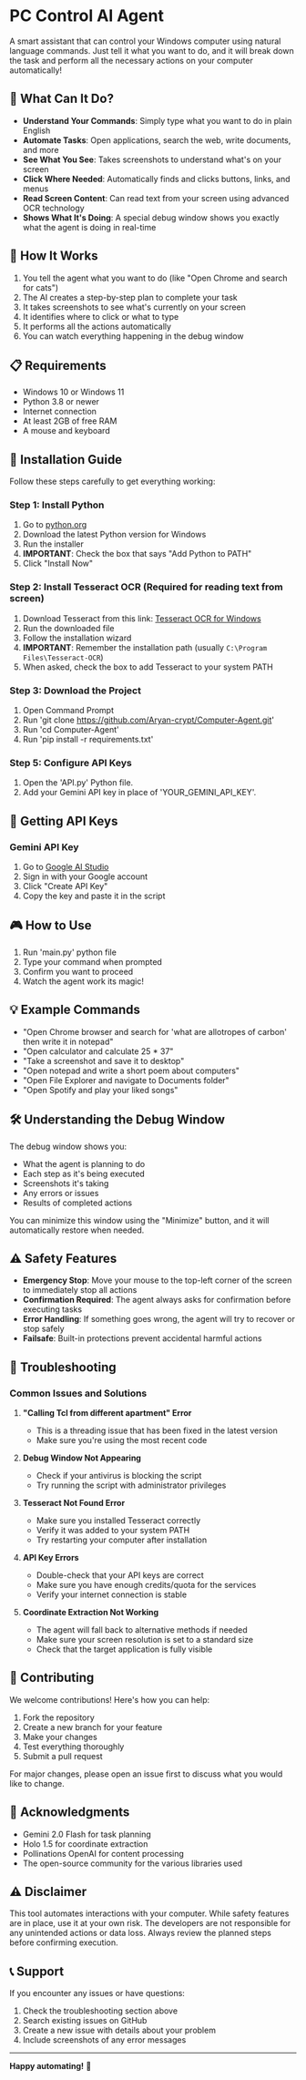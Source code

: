 

# PC Control AI Agent

A smart assistant that can control your Windows computer using natural language commands. Just tell it what you want to do, and it will break down the task and perform all the necessary actions on your computer automatically!

## 🌟 What Can It Do?

- **Understand Your Commands**: Simply type what you want to do in plain English
- **Automate Tasks**: Open applications, search the web, write documents, and more
- **See What You See**: Takes screenshots to understand what's on your screen
- **Click Where Needed**: Automatically finds and clicks buttons, links, and menus
- **Read Screen Content**: Can read text from your screen using advanced OCR technology
- **Shows What It's Doing**: A special debug window shows you exactly what the agent is doing in real-time

## 🚀 How It Works

1. You tell the agent what you want to do (like "Open Chrome and search for cats")
2. The AI creates a step-by-step plan to complete your task
3. It takes screenshots to see what's currently on your screen
4. It identifies where to click or what to type
5. It performs all the actions automatically
6. You can watch everything happening in the debug window

## 📋 Requirements

- Windows 10 or Windows 11
- Python 3.8 or newer
- Internet connection
- At least 2GB of free RAM
- A mouse and keyboard

## 🔧 Installation Guide

Follow these steps carefully to get everything working:

### Step 1: Install Python

1. Go to [python.org](https://www.python.org/downloads/)
2. Download the latest Python version for Windows
3. Run the installer
4. **IMPORTANT**: Check the box that says "Add Python to PATH"
5. Click "Install Now"

### Step 2: Install Tesseract OCR (Required for reading text from screen)

1. Download Tesseract from this link: [Tesseract OCR for Windows](https://github.com/tesseract-ocr/tesseract/releases/download/5.5.0/tesseract-ocr-w64-setup-5.5.0.20241111.exe)
2. Run the downloaded file
3. Follow the installation wizard
4. **IMPORTANT**: Remember the installation path (usually `C:\Program Files\Tesseract-OCR`)
5. When asked, check the box to add Tesseract to your system PATH

### Step 3: Download the Project

1. Open Command Prompt
2. Run 'git clone https://github.com/Aryan-crypt/Computer-Agent.git'
3. Run 'cd Computer-Agent'
4. Run 'pip install -r requirements.txt'

### Step 5: Configure API Keys

1. Open the 'API.py' Python file.
2. Add your Gemini API key in place of 'YOUR_GEMINI_API_KEY'.

## 🔑 Getting API Keys

### Gemini API Key

1. Go to [Google AI Studio](https://makersuite.google.com/app/apikey)
2. Sign in with your Google account
3. Click "Create API Key"
4. Copy the key and paste it in the script

## 🎮 How to Use

1. Run 'main.py' python file
6. Type your command when prompted
7. Confirm you want to proceed
8. Watch the agent work its magic!

## 💡 Example Commands

- "Open Chrome browser and search for 'what are allotropes of carbon' then write it in notepad"
- "Open calculator and calculate 25 * 37"
- "Take a screenshot and save it to desktop"
- "Open notepad and write a short poem about computers"
- "Open File Explorer and navigate to Documents folder"
- "Open Spotify and play your liked songs"

## 🛠️ Understanding the Debug Window

The debug window shows you:
- What the agent is planning to do
- Each step as it's being executed
- Screenshots it's taking
- Any errors or issues
- Results of completed actions

You can minimize this window using the "Minimize" button, and it will automatically restore when needed.

## ⚠️ Safety Features

- **Emergency Stop**: Move your mouse to the top-left corner of the screen to immediately stop all actions
- **Confirmation Required**: The agent always asks for confirmation before executing tasks
- **Error Handling**: If something goes wrong, the agent will try to recover or stop safely
- **Failsafe**: Built-in protections prevent accidental harmful actions

## 🐛 Troubleshooting

### Common Issues and Solutions

1. **"Calling Tcl from different apartment" Error**
   - This is a threading issue that has been fixed in the latest version
   - Make sure you're using the most recent code

2. **Debug Window Not Appearing**
   - Check if your antivirus is blocking the script
   - Try running the script with administrator privileges

3. **Tesseract Not Found Error**
   - Make sure you installed Tesseract correctly
   - Verify it was added to your system PATH
   - Try restarting your computer after installation

4. **API Key Errors**
   - Double-check that your API keys are correct
   - Make sure you have enough credits/quota for the services
   - Verify your internet connection is stable

5. **Coordinate Extraction Not Working**
   - The agent will fall back to alternative methods if needed
   - Make sure your screen resolution is set to a standard size
   - Check that the target application is fully visible

## 🤝 Contributing

We welcome contributions! Here's how you can help:

1. Fork the repository
2. Create a new branch for your feature
3. Make your changes
4. Test everything thoroughly
5. Submit a pull request

For major changes, please open an issue first to discuss what you would like to change.

## 🙏 Acknowledgments

- Gemini 2.0 Flash for task planning
- Holo 1.5 for coordinate extraction
- Pollinations OpenAI for content processing
- The open-source community for the various libraries used

## ⚠️ Disclaimer

This tool automates interactions with your computer. While safety features are in place, use it at your own risk. The developers are not responsible for any unintended actions or data loss. Always review the planned steps before confirming execution.

## 📞 Support

If you encounter any issues or have questions:

1. Check the troubleshooting section above
2. Search existing issues on GitHub
3. Create a new issue with details about your problem
4. Include screenshots of any error messages

---

**Happy automating!** 🎉
